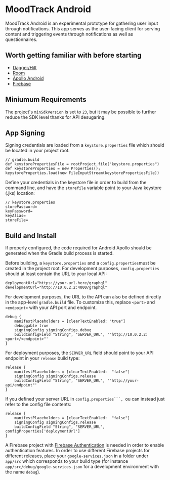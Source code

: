 # MoodTrack Android

MoodTrack Android is an experimental prototype for gathering user input through notifications. This app serves as the user-facing client for serving content and triggering events through notifications as well as questionnaires. 

## Worth getting familiar with before starting
- [Dagger/Hilt](https://developer.android.com/training/dependency-injection/hilt-android)
- [Room](https://developer.android.com/training/data-storage/room)
- [Apollo Android](https://www.apollographql.com/docs/android/)
- [Firebase](https://firebase.google.com/docs/android/setup)

## Miniumum Requirements
The project's ```minSdkVersion``` is set to ```23```, but it may be possible to further reduce the SDK level thanks for API desugaring.

## App Signing
Signing credentials are loaded from a ```keystore.properties``` file which should be located in your project root. 
````
// gradle.build
def keystorePropertiesFile = rootProject.file("keystore.properties")  
def keystoreProperties = new Properties();  
keystoreProperties.load(new FileInputStream(keystorePropertiesFile))
````

Define your credentials in the keystore file in order to build from the command line, and have the ```storefile``` variable point to your Java keystore  (.jks) location: 
````
// keystore.properties
storePassword=
keyPassword=
keyAlias=
storeFile=
````

## Build and Install
If properly configured, the code required for Android Apollo should be generated when the Gradle build process is started. 

Before building, a ```keystore.properties``` and a ```config.properties```must be created in the project root. For development purposes, ```config.properties``` should at least contain the URL to your local API:
````
deploymentUrl="https://your-url-here/graphql"
developmentUrl="http://10.0.2.2:4000/graphql"
````

For development purposes, the URL to the API can also be defined directly in the app-level ```gradle.build``` file. To customize this, replace ```<port>``` and ```<endpoint>``` with your API port and endpoint. 
````
debug {  
    manifestPlaceholders = [clearTextEnabled: "true"]  
    debuggable true  
    signingConfig signingConfigs.debug  
    buildConfigField "String", "SERVER_URL", '"http://10.0.2.2:<port>/<endpoint>"'  
}
````

For deployment purposes, the ```SERVER_URL``` field should point to your API endpoint in your ```release``` build type:
`````
release {  
    manifestPlaceholders = [clearTextEnabled:  "false"]  
    signingConfig signingConfigs.release  
    buildConfigField "String", "SERVER_URL", '"http://your-api/endpoint"'  
}
`````

If you defined your server URL in ``config.properties```, ``ou can instead just refer to the config file contents:

````
release {
    manifestPlaceholders = [clearTextEnabled:  "false"]
    signingConfig signingConfigs.release
    buildConfigField "String", "SERVER_URL", configProperties['deploymentUrl']
}
````
 
 A Firebase project with [Firebase Authentication](https://firebase.google.com/docs/auth) is needed in order to enable authentication features. In order to use different Firebase projects for different releases, place your ```google-services.json``` in a folder under ```app/src``` which corresponds to your build type (for instance ```app/src/debug/google-services.json``` for a development environment with the name ```debug```).
